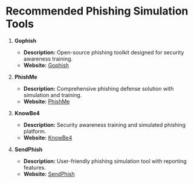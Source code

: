 # Recommended Phishing Simulation Tools

1. **Gophish**
   - **Description:** Open-source phishing toolkit designed for security awareness training.
   - **Website:** [Gophish](https://getgophish.com/)

2. **PhishMe**
   - **Description:** Comprehensive phishing defense solution with simulation and training.
   - **Website:** [PhishMe](https://www.phishme.com/)

3. **KnowBe4**
   - **Description:** Security awareness training and simulated phishing platform.
   - **Website:** [KnowBe4](https://www.knowbe4.com/)

4. **SendPhish**
   - **Description:** User-friendly phishing simulation tool with reporting features.
   - **Website:** [SendPhish](https://sendphish.com/)
